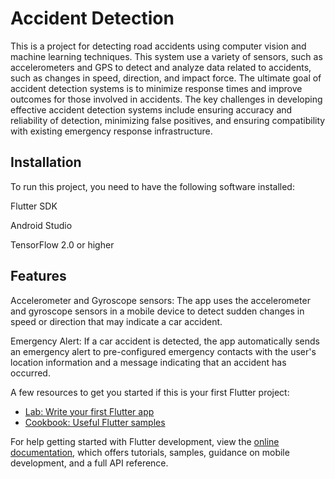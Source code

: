 # Accident Detection



This is a project for detecting road accidents using computer vision and machine learning techniques. This system use a variety of sensors, such as accelerometers and GPS to detect and analyze data related to accidents, such as changes in speed, direction, and impact force. The ultimate goal of accident detection systems is to minimize response times and improve outcomes for those involved in accidents. The key challenges in developing effective accident detection systems include ensuring accuracy and reliability of detection, minimizing false positives, and ensuring compatibility with existing emergency response infrastructure.

## Installation

To run this project, you need to have the following software installed:


Flutter SDK

Android Studio

TensorFlow 2.0 or higher


## Features
Accelerometer and Gyroscope sensors: The app uses the accelerometer and gyroscope sensors in a mobile device to detect sudden changes in speed or direction that may indicate a car accident.

Emergency Alert: If a car accident is detected, the app automatically sends an emergency alert to pre-configured emergency contacts with the user's location information and a message indicating that an accident has occurred.

A few resources to get you started if this is your first Flutter project:


- [Lab: Write your first Flutter app](https://docs.flutter.dev/get-started/codelab)
- [Cookbook: Useful Flutter samples](https://docs.flutter.dev/cookbook)

For help getting started with Flutter development, view the
[online documentation](https://docs.flutter.dev/), which offers tutorials,
samples, guidance on mobile development, and a full API reference.
